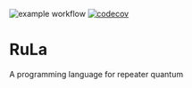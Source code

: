 ![example workflow](https://github.com/Chibikuri/RuLa/actions/workflows/build_test.yaml/badge.svg)
[![codecov](https://codecov.io/gh/Chibikuri/RuLa/branch/main/graph/badge.svg?token=M4GYZPQEHY)](https://codecov.io/gh/Chibikuri/RuLa)

# RuLa
A programming language for repeater quantum 
